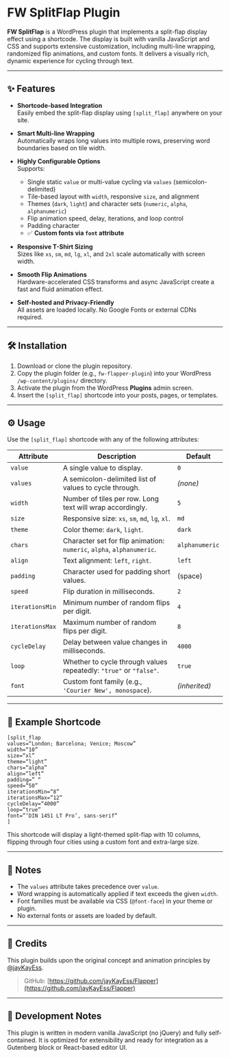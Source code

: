 # FW SplitFlap Plugin

**FW SplitFlap** is a WordPress plugin that implements a split-flap display effect using a shortcode. The display is built with vanilla JavaScript and CSS and supports extensive customization, including multi-line wrapping, randomized flip animations, and custom fonts. It delivers a visually rich, dynamic experience for cycling through text.

---

## ✨ Features

- **Shortcode-based Integration**  
  Easily embed the split-flap display using `[split_flap]` anywhere on your site.

- **Smart Multi-line Wrapping**  
  Automatically wraps long values into multiple rows, preserving word boundaries based on tile width.

- **Highly Configurable Options**  
  Supports:
  - Single static `value` or multi-value cycling via `values` (semicolon-delimited)
  - Tile-based layout with `width`, responsive `size`, and alignment
  - Themes (`dark`, `light`) and character sets (`numeric`, `alpha`, `alphanumeric`)
  - Flip animation speed, delay, iterations, and loop control
  - Padding character
  - ✅ **Custom fonts via `font` attribute**

- **Responsive T-Shirt Sizing**  
  Sizes like `xs`, `sm`, `md`, `lg`, `xl`, and `2xl` scale automatically with screen width.

- **Smooth Flip Animations**  
  Hardware-accelerated CSS transforms and async JavaScript create a fast and fluid animation effect.

- **Self-hosted and Privacy-Friendly**  
  All assets are loaded locally. No Google Fonts or external CDNs required.

---

## 🛠 Installation

1. Download or clone the plugin repository.
2. Copy the plugin folder (e.g., `fw-flapper-plugin`) into your WordPress `/wp-content/plugins/` directory.
3. Activate the plugin from the WordPress **Plugins** admin screen.
4. Insert the `[split_flap]` shortcode into your posts, pages, or templates.

---

## ⚙️ Usage

Use the `[split_flap]` shortcode with any of the following attributes:

| Attribute         | Description                                                                 | Default         |
|-------------------|-----------------------------------------------------------------------------|-----------------|
| `value`           | A single value to display.                                                  | `0`             |
| `values`          | A semicolon-delimited list of values to cycle through.                      | *(none)*        |
| `width`           | Number of tiles per row. Long text will wrap accordingly.                   | `5`             |
| `size`            | Responsive size: `xs`, `sm`, `md`, `lg`, `xl`.                              | `md`            |
| `theme`           | Color theme: `dark`, `light`.                                               | `dark`          |
| `chars`           | Character set for flip animation: `numeric`, `alpha`, `alphanumeric`.       | `alphanumeric`       |
| `align`           | Text alignment: `left`, `right`.                                            | `left`          |
| `padding`         | Character used for padding short values.                                    | (space)         |
| `speed`           | Flip duration in milliseconds.                                              | `2`             |
| `iterationsMin`   | Minimum number of random flips per digit.                                   | `4`             |
| `iterationsMax`   | Maximum number of random flips per digit.                                   | `8`             |
| `cycleDelay`      | Delay between value changes in milliseconds.                                | `4000`          |
| `loop`            | Whether to cycle through values repeatedly: `"true"` or `"false"`.          | `true`          |
| `font`            | Custom font family (e.g., `'Courier New', monospace`).                      | *(inherited)*   |

---

## 📘 Example Shortcode

```plaintext
[split_flap
values=“London; Barcelona; Venice; Moscow”
width=“10”
size=“xl”
theme=“light”
chars=“alpha”
align=“left”
padding=” “
speed=“50”
iterationsMin=“8”
iterationsMax=“12”
cycleDelay=“4000”
loop=“true”
font=”‘DIN 1451 LT Pro’, sans-serif”
]
```
This shortcode will display a light-themed split-flap with 10 columns, flipping through four cities using a custom font and extra-large size.

---

## 🧩 Notes

- The `values` attribute takes precedence over `value`.
- Word wrapping is automatically applied if text exceeds the given `width`.
- Font families must be available via CSS (`@font-face`) in your theme or plugin.
- No external fonts or assets are loaded by default.

---

## 🙌 Credits

This plugin builds upon the original concept and animation principles by [@jayKayEss](https://github.com/jayKayEss/Flapper).

> GitHub: [https://github.com/jayKayEss/Flapper](https://github.com/jayKayEss/Flapper)

---

## 🧪 Development Notes

This plugin is written in modern vanilla JavaScript (no jQuery) and fully self-contained. It is optimized for extensibility and ready for integration as a Gutenberg block or React-based editor UI.